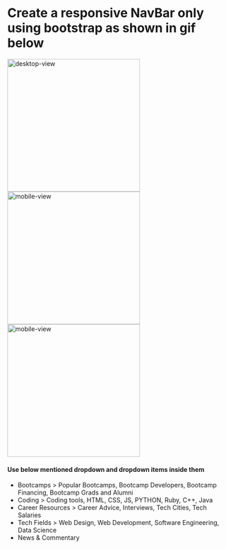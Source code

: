 # Create a responsive NavBar only using bootstrap as shown in gif below

<img alt='desktop-view' src = "https://storage.googleapis.com/acciojob-open-file-collections/navbar-desktop.png" height="300"/>

<img alt='mobile-view' src = "https://storage.googleapis.com/acciojob-open-file-collections/navbar-mobile.png" height="300"/>
 
<img alt='mobile-view' src = "https://storage.googleapis.com/acciojob-open-file-collections/Screen_Recording_2023-02-24_at_2_51_03_PM_AdobeExpress.gif" height="300"/>

#### Use below mentioned dropdown and dropdown items inside them

- Bootcamps > Popular Bootcamps, Bootcamp Developers, Bootcamp Financing, Bootcamp Grads and Alumni
- Coding > Coding tools, HTML, CSS, JS, PYTHON, Ruby, C++, Java
- Career Resources > Career Advice, Interviews, Tech Cities, Tech Salaries
- Tech Fields > Web Design, Web Development, Software Engineering, Data Science
- News & Commentary
